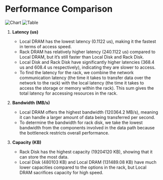 
# Performance Comparison

![Chart](./pictures/chart)
![Table](./pictures/table)

1. **Latency (us)**
   - Local DRAM has the lowest latency (0.1122 us), making it the fastest in terms of access speed.
   - Rack DRAM has relatively higher latency (240.1122 us) compared to Local DRAM, but it’s still faster than Local Disk and Rack Disk.
   - Local Disk and Rack Disk have significantly higher latencies (368.4 us and 608.4 us respectively), indicating they are slower to access.
   - To find the latency for the rack, we combine the network communication latency (the time it takes to transfer data over the network to the rack) with the local latency (the time it takes to access the storage or memory within the rack). This sum gives the total latency for accessing resources in the rack.

2. **Bandwidth (MB/s)**
   - Local DRAM offers the highest bandwidth (120364.2 MB/s), meaning it can handle a larger amount of data being transferred per second.
   - To determine the bandwidth for rack disk, we take the lowest bandwidth from the components involved in the data path because the bottleneck restricts overall performance.

3. **Capacity (KB)**
   - Rack Disk has the highest capacity (19204120 KB), showing that it can store the most data.
   - Local Disk (480103 KB) and Local DRAM (131489.08 KB) have much lower capacities compared to the options in the rack, but Local DRAM sacrifices capacity for high speed.
